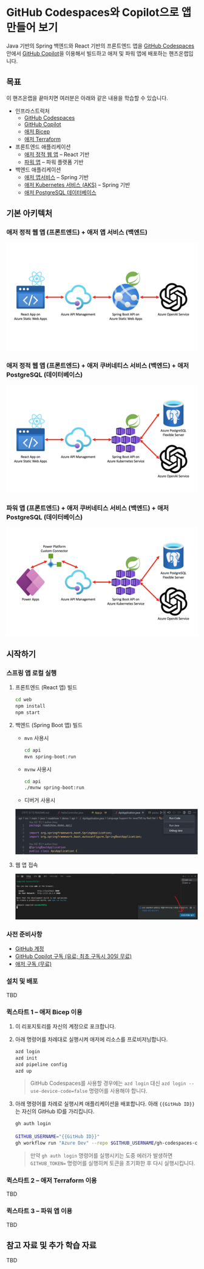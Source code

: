 # GitHub Codespaces와 Copilot으로 앱 만들어 보기

Java 기반의 Spring 백엔드와 React 기반의 프론트엔드 앱을 [GitHub Codespaces](https://docs.github.com/ko/codespaces/overview) 안에서 [GitHub Copilot](https://docs.github.com/ko/copilot/quickstart)을 이용해서 빌드하고 애저 및 파워 앱에 배포하는 핸즈온랩입니다.


## 목표

이 핸즈온랩을 끝마치면 여러분은 아래와 같은 내용을 학습할 수 있습니다.

- 인프라스트럭처
  - [GitHub Codespaces](https://docs.github.com/ko/codespaces/overview)
  - [GitHub Copilot](https://docs.github.com/ko/copilot/quickstart)
  - [애저 Bicep](https://learn.microsoft.com/ko-kr/azure/azure-resource-manager/bicep/overview?WT.mc_id=dotnet-93951-juyoo)
  - [애저 Terraform](https://learn.microsoft.com/ko-kr/azure/developer/terraform/overview?WT.mc_id=dotnet-93951-juyoo)
- 프론트엔드 애플리케이션
  - [애저 정적 웹 앱](https://learn.microsoft.com/ko-kr/azure/static-web-apps/overview?WT.mc_id=dotnet-93951-juyoo) &ndash; React 기반
  - [파워 앱](https://learn.microsoft.com/ko-kr/power-apps/powerapps-overview?WT.mc_id=dotnet-93951-juyoo) &ndash; 파워 플랫폼 기반
- 백엔드 애플리케이션
  - [애저 앱서비스](https://learn.microsoft.com/ko-kr/azure/app-service/getting-started?pivots=stack-java&WT.mc_id=dotnet-93951-juyoo) &ndash; Spring 기반
  - [애저 Kubernetes 서비스 (AKS)](https://learn.microsoft.com/ko-kr/azure/aks/intro-kubernetes?WT.mc_id=dotnet-93951-juyoo) &ndash; Spring 기반
  - [애저 PostgreSQL 데이터베이스](https://learn.microsoft.com/ko-kr/azure/postgresql/flexible-server/overview?WT.mc_id=dotnet-93951-juyoo)


## 기본 아키텍처

### 애저 정적 웹 앱 (프론트엔드) + 애저 앱 서비스 (백엔드)

![애저 정적 웹 앱 (프론트엔드) + 애저 앱 서비스 (백엔드)](./images/architecture-01.png)


### 애저 정적 웹 앱 (프론트엔드) + 애저 쿠버네티스 서비스 (백엔드) + 애저 PostgreSQL (데이터베이스)

![애저 정적 웹 앱 (프론트엔드) + 애저 쿠버네티스 서비스 (백엔드) + 애저 PostgreSQL (데이터베이스)](./images/architecture-02.png)


### 파워 앱 (프론트엔드) + 애저 쿠버네티스 서비스 (백엔드) + 애저 PostgreSQL (데이터베이스)

![파워 앱 (프론트엔드) + 애저 쿠버네티스 서비스 (백엔드) + 애저 PostgreSQL (데이터베이스)](./images/architecture-03.png)


## 시작하기

### 스프링 앱 로컬 실행

1. 프론트엔드 (React 앱) 빌드

    ```bash
    cd web
    npm install
    npm start
    ```

2. 백엔드 (Spring Boot 앱) 빌드

   - `mvn` 사용시

        ```bash
        cd api
        mvn spring-boot:run
        ```

   - `mvnw` 사용시

        ```bash
        cd api
        ./mvnw spring-boot:run
        ```

   - 디버거 사용시

   ![디버거 사용](/images/java_run.png)

3. 웹 앱 접속

   ![웹 앱 접속](/images/react-open.png)


### 사전 준비사항

- [GitHub 계정](https://github.com/signup)
- [GitHub Copilot 구독 (유료; 최초 구독시 30일 무료)](https://github.com/github-copilot/signup)
- [애저 구독 (무료)](https://azure.microsoft.com/ko-kr/free/?WT.mc_id=dotnet-93951-juyoo)


### 설치 및 배포

TBD


### 퀵스타트 1 &ndash; 애저 Bicep 이용

1. 이 리포지토리를 자신의 계정으로 포크합니다.
2. 아래 명령어를 차례대로 실행시켜 애저에 리소스를 프로비저닝합니다.

    ```bash
    azd login
    azd init
    azd pipeline config
    azd up
    ```

   > GitHub Codespaces를 사용할 경우에는 `azd login` 대신 `azd login --use-device-code=false` 명령어를 사용해야 합니다.

3. 아래 명령어를 차례로 실행시켜 애플리케이션을 배포합니다. 아래 `{{GitHub ID}}`는 자신의 GitHub ID를 가리킵니다.

    ```bash
    gh auth login

    GITHUB_USERNAME="{{GitHub ID}}"
    gh workflow run "Azure Dev" --repo $GITHUB_USERNAME/gh-codespaces-copilot-in-a-day-ko
    ```

   > 만약 `gh auth login` 명령어를 실행시키는 도중 에러가 발생하면 `GITHUB_TOKEN=` 명령어를 실행히켜 토큰을 초기화한 후 다시 실행시킵니다.


### 퀵스타트 2 &ndash; 애저 Terraform 이용

TBD


### 퀵스타트 3 &ndash; 파워 앱 이용

TBD


## 참고 자료 및 추가 학습 자료

TBD
